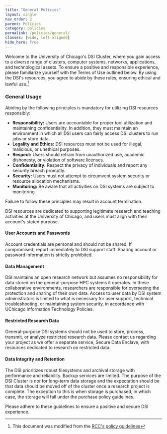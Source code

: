 ```yaml
---
title: "General Policies"
layout: single
nav_order: 2
parent: Policies
category: policies
permalink: /policies/general/
classes: [wide, left-aligned]
hide_hero: True
---
```


Welcome to the University of Chicago's DSI Cluster, where you gain access to a diverse range of clusters, computer systems, networks, applications, and technological assets. To ensure a positive and responsible experience, please familiarize yourself with the Terms of Use outlined below. By using the DSI's resources, you agree to abide by these rules, ensuring ethical and lawful use.[^citation]

### General Usage

Abiding by the following principles is mandatory for utilizing DSI resources responsibly:

* **Responsibility:** Users are accountable for proper tool utilization and maintaining confidentiality. In addition, they must maintain an environment in which all DSI users can fairly access DSI clusters to run jobs or store data.
* **Legality and Ethics:** DSI resources must not be used for illegal, malicious, or unethical purposes.
* **Respect:** Users should refrain from unauthorized use, academic dishonesty, or violation of software licenses.
* **Confidentiality:** Respect the privacy of individuals and report any security breach promptly.
* **Security:** Users must not attempt to circumvent system security or resource allocation mechanisms.
* **Monitoring:** Be aware that all activities on DSI systems are subject to monitoring.

Failure to follow these principles may result in account termination.

DSI resources are dedicated to supporting legitimate research and teaching activities at the University of Chicago, and users must align with their account's stated purpose.

#### User Accounts and Passwords

Account credentials are personal and should not be shared. If compromised, report immediately to DSI support staff. Sharing account or password information is strictly prohibited.

#### Data Management

DSI maintains an open research network but assumes no responsibility for data stored on the general-purpose HPC systems it operates. In these collaborative environments, researchers are responsible for overseeing the protection and sharing of their own data. Access to user data by DSI system administrators is limited to what is necessary for user support, technical troubleshooting, or maintaining system security, in accordance with UChicago Information Technology Policies.

#### Restricted Research Data

General-purpose DSI systems should not be used to store, process, transmit, or analyze restricted research data. Please contact us regarding your project as we offer a separate service, Secure Data Enclave, with resources dedicated to research on restricted data.

#### Data Integrity and Retention

The DSI prioritizes robust filesystems and archival storage with performance and reliability. Backup services are limited. The purpose of the DSI Cluster is _not_ for long-term data storage and the expectation should be that data should be moved off of the cluster once a research project is complete. The exception to this is when storage is purchased, in which case, the storage will fall under the purchase policy guidelines.

Please adhere to these guidelines to ensure a positive and secure DSI experience. 

[^citation]: This document was modified from the [RCC's policy guidelines](https://docs.rcc.uchicago.edu/101/policies/)